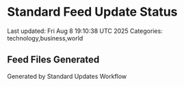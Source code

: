 # Standard Feed Update Status
Last updated: Fri Aug  8 19:10:38 UTC 2025
Categories: technology,business,world

## Feed Files Generated

Generated by Standard Updates Workflow
